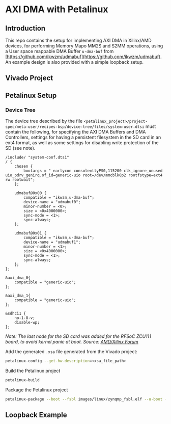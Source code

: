 # AXI DMA with Petalinux 

## Introduction
This repo contains the setup for implementing AXI DMA in Xilinx/AMD devices, for performing Memory Mapo MM2S and S2MM operations, using a User space mappable DMA Buffer ```u-dma-buf``` from [https://github.com/ikwzm/udmabuf](https://github.com/ikwzm/udmabuf). An example design is also provided with a simple loopback setup.

## Vivado Project

## Petalinux Setup

### Device Tree
The device tree described by the file ```<petalinux_project>/project-spec/meta-user/recipes-bsp/device-tree/files/system-user.dtsi``` must contain the following, for specifying the AXI DMA Buffers and DMA Controllers, settings for having a persistent filesystem in the SD card in an ext4 format, as well as some settings for disabling write protection of the SD (see note).
```
/include/ "system-conf.dtsi"
/ {
    chosen {
        bootargs = " earlycon console=ttyPS0,115200 clk_ignore_unused uio_pdrv_genirq.of_id=generic-uio root=/dev/mmcblk0p2 rootfstype=ext4 rw rootwait";
    };

    udmabuf@0x00 {
        compatible = "ikwzm,u-dma-buf";
        device-name = "udmabuf0";
        minor-number = <0>;
        size = <0x4000000>;
        sync-mode = <1>;
        sync-always;
    };

    udmabuf@0x01 {
        compatible = "ikwzm,u-dma-buf";
        device-name = "udmabuf1";
        minor-number = <1>;
        size = <0x4000000>;
        sync-mode = <1>;
        sync-always;
    };
};

&axi_dma_0{
    compatible = "generic-uio";
};

&axi_dma_1{
    compatible = "generic-uio";
};

&sdhci1 {
	no-1-8-v;
	disable-wp;
};
```
_Note: The last node for the SD card was added for the RFSoC ZCU111 board, to avoid kernel panic at boot. Source: [AMD/Xilinx Forum](https://support.xilinx.com/s/question/0D54U000084fxFeSAI/error-card-did-not-respond-to-voltage-select-while-booting-through-emmc-zynq-ultrascale?language=zh_CN)_ 

Add the generated ```.xsa``` file generated from the Vivado project:
```bash
petalinux-config --get-hw-description=<xsa_file_path>
```
Build the Petalinux project
```bash
petalinux-build
```

Package the Petalinux project
```bash
petalinux-package --boot --fsbl images/linux/zynqmp_fsbl.elf --u-boot --force --fpga <bitstream_path> --output images/linux/BOOT.BIN
```



## Loopback Example
